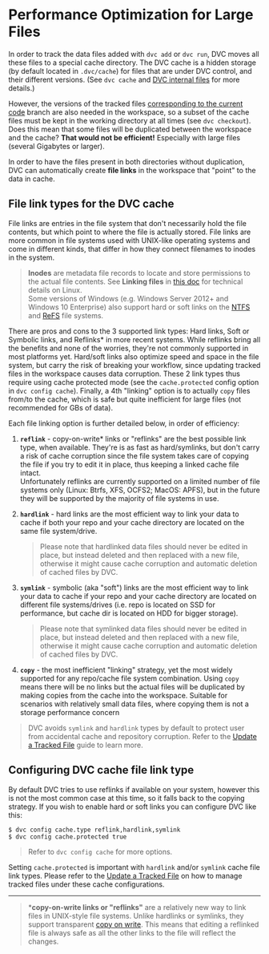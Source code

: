 # Performance Optimization for Large Files

In order to track the data files added with `dvc add` or `dvc run`, DVC moves
all these files to a special cache directory. The DVC cache is a hidden storage
(by default located in `.dvc/cache`) for files that are under DVC control, and
their different versions. (See `dvc cache` and
[DVC internal files](/doc/user-guide/dvc-files-and-directories) for more
details.)

However, the versions of the tracked files
[corresponding to the current code](/doc/get-started/connect-code-and-data)
branch are also needed in the workspace, so a subset of the cache files must be
kept in the working directory at all times (see `dvc checkout`). Does this mean
that some files will be duplicated between the workspace and the cache?
**That would not be efficient!** Especially with large files (several Gigabytes
or larger).

In order to have the files present in both directories without duplication, DVC
can automatically create **file links** in the workspace that "point" to the
data in cache.

## File link types for the DVC cache

File links are entries in the file system that don't necessarily hold the file
contents, but which point to where the file is actually stored. File links are
more common in file systems used with UNIX-like operating systems and come in
different kinds, that differ in how they connect filenames to inodes in the
system.

> **Inodes** are metadata file records to locate and store permissions to the
> actual file contents. See **Linking files** in
> [this doc](http://www.tldp.org/LDP/intro-linux/html/sect_03_03.html) for
> technical details on Linux.  
> Some versions of Windows (e.g. Windows Server 2012+ and Windows 10 Enterprise)
> also support hard or soft links on the
> [NTFS](https://support.microsoft.com/en-us/help/100108/overview-of-fat-hpfs-and-ntfs-file-systems)
> and
> [ReFS](https://docs.microsoft.com/en-us/windows-server/storage/refs/refs-overview)
> file systems.

There are pros and cons to the 3 supported link types: Hard links, Soft or
Symbolic links, and Reflinks\* in more recent systems. While reflinks bring all
the benefits and none of the worries, they're not commonly supported in most
platforms yet. Hard/soft links also optimize speed and space in the file system,
but carry the risk of breaking your workflow, since updating tracked files in
the workspace causes data corruption. These 2 link types thus require using
cache protected mode (see the `cache.protected` config option in
`dvc config cache`). Finally, a 4th "linking" option is to actually `copy` files
from/to the cache, which is safe but quite inefficient for large files (not
recommended for GBs of data).

Each file linking option is further detailed below, in order of efficiency:

1. **`reflink`** - copy-on-write\* links or "reflinks" are the best possible
   link type, when available. They're is as fast as hard/symlinks, but don't
   carry a risk of cache corruption since the file system takes care of copying
   the file if you try to edit it in place, thus keeping a linked cache file
   intact.  
   Unfortunately reflinks are currently supported on a limited number of file
   systems only (Linux: Btrfs, XFS, OCFS2; MacOS: APFS), but in the future they
   will be supported by the majority of file systems in use.

2. **`hardlink`** - hard links are the most efficient way to link your data to
   cache if both your repo and your cache directory are located on the same file
   system/drive.  
   > Please note that hardlinked data files should never be edited in place, but
   > instead deleted and then replaced with a new file, otherwise it might cause
   > cache corruption and automatic deletion of cached files by DVC.

3. **`symlink`** - symbolic (aka "soft") links are the most efficient way to
   link your data to cache if your repo and your cache directory are located on
   different file systems/drives (i.e. repo is located on SSD for performance,
   but cache dir is located on HDD for bigger storage).  
   > Please note that symlinked data files should never be edited in place, but
   > instead deleted and then replaced with a new file, otherwise it might cause
   > cache corruption and automatic deletion of cached files by DVC.

4. **`copy`** - the most inefficient "linking" strategy, yet the most widely
   supported for any repo/cache file system combination. Using `copy` means
   there will be no links but the actual files will be duplicated by making
   copies from the cache into the workspace. Suitable for scenarios with
   relatively small data files, where copying them is not a storage performance
   concern

> DVC avoids `symlink` and `hardlink` types by default to protect user from
> accidental cache and repository corruption. Refer to the
> [Update a Tracked File](/doc/user-guide/update-tracked-file) guide to learn
> more.

## Configuring DVC cache file link type

By default DVC tries to use reflinks if available on your system, however this
is not the most common case at this time, so it falls back to the copying
strategy. If you wish to enable hard or soft links you can configure DVC like
this:

```dvc
$ dvc config cache.type reflink,hardlink,symlink
$ dvc config cache.protected true
```

> Refer to `dvc config cache` for more options.

Setting `cache.protected` is important with `hardlink` and/or `symlink` cache
file link types. Please refer to the
[Update a Tracked File](/docs/user-guide/update-tracked-file) on how to manage
tracked files under these cache configurations.

---

> \***copy-on-write links or "reflinks"** are a relatively new way to link files
> in UNIX-style file systems. Unlike hardlinks or symlinks, they support
> transparent [copy on write](https://en.wikipedia.org/wiki/Copy-on-write). This
> means that editing a reflinked file is always safe as all the other links to
> the file will reflect the changes.
